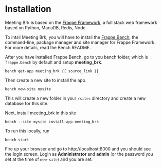 <!-- title: Meeting Brk Installation -->

# Installation

Meeting Brk is based on the <a href="https://frappe.io">Frappe Framework</a>, a full stack web framework based on Python, MariaDB, Redis, Node.

To intall Meeting Brk, you will have to install the <a href="https://github.com/frappe/bench">Frappe Bench</a>, the command-line, package manager and site manager for Frappe Framework. For more details, read the Bench README.

After you have installed Frappe Bench, go to you bench folder, which is     `frappe.bench` by default and setup **meeting_brk**.

    bench get-app meeting_brk {{ source_link }}

Then create a new site to install the app.

    bench new-site mysite

This will create a new folder in your `/sites` directory and create a new database for this site.

Next, install meeting_brk in this site

    bench --site mysite install-app meeting_brk

To run this locally, run

    bench start

Fire up your browser and go to http://localhost:8000 and you should see the login screen. Login as **Administrator** and **admin** (or the password you set at the time of `new-site`) and you are set.

<!-- jinja -->
<!-- autodoc -->